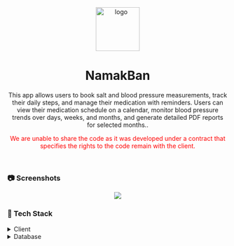 
<div align="center">

  <img src="https://amazone-clone.storage.iran.liara.space/namakicon.png" alt="logo" width="100" height="auto" />
  <h1>NamakBan</h1>
  <p>This app allows users to book salt and blood pressure measurements, track their daily steps, and manage their medication with reminders. Users can view their medication schedule on a calendar, monitor blood pressure trends over days, weeks, and months, and generate detailed PDF reports for selected months..</p>
  <p style="color: red;"> We are unable to share the code as it was developed under a contract that specifies the rights to the code remain with the client.</p>
  
  

</div>

<br />



<!-- Screenshots -->
### :camera: Screenshots

<div align="center"> 
 <img src="https://amazone-clone.storage.iran.liara.space/namakban-mockup.png" />
</div>



<!-- TechStack -->
### :space_invader: Tech Stack

<details>
  <summary>Client</summary>
  <ul>
    <li><a href="https://flutter.dev/">Flutter</a></li>
    <li><a href="https://chornthorn.github.io/getx-docs/">Getx State Manager</a></li>
  </ul>
</details>

<details>
<summary>Database</summary>
  <ul>
    <li><a href="https://isar.dev/">Isar DataBase</a></li>
  </ul>
</details>


